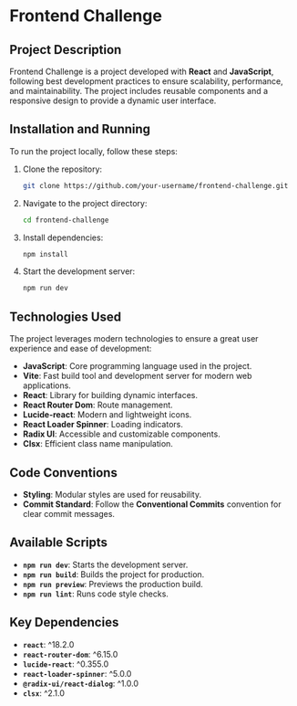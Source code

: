 # Frontend Challenge

## Project Description

Frontend Challenge is a project developed with **React** and **JavaScript**, following best development practices to ensure scalability, performance, and maintainability. The project includes reusable components and a responsive design to provide a dynamic user interface.


## Installation and Running

To run the project locally, follow these steps:

1. Clone the repository:

   ```bash
   git clone https://github.com/your-username/frontend-challenge.git
   ```

2. Navigate to the project directory:

   ```bash
   cd frontend-challenge
   ```

3. Install dependencies:

   ```bash
   npm install
   ```

4. Start the development server:

   ```bash
   npm run dev
   ```

## Technologies Used

The project leverages modern technologies to ensure a great user experience and ease of development:

- **JavaScript**: Core programming language used in the project.
- **Vite**: Fast build tool and development server for modern web applications.
- **React**: Library for building dynamic interfaces.
- **React Router Dom**: Route management.
- **Lucide-react**: Modern and lightweight icons.
- **React Loader Spinner**: Loading indicators.
- **Radix UI**: Accessible and customizable components.
- **Clsx**: Efficient class name manipulation.

## Code Conventions

- **Styling**: Modular styles are used for reusability.
- **Commit Standard**: Follow the **Conventional Commits** convention for clear commit messages.

## Available Scripts

- **`npm run dev`**: Starts the development server.
- **`npm run build`**: Builds the project for production.
- **`npm run preview`**: Previews the production build.
- **`npm run lint`**: Runs code style checks.

## Key Dependencies

- **`react`**: ^18.2.0
- **`react-router-dom`**: ^6.15.0
- **`lucide-react`**: ^0.355.0
- **`react-loader-spinner`**: ^5.0.0
- **`@radix-ui/react-dialog`**: ^1.0.0
- **`clsx`**: ^2.1.0
